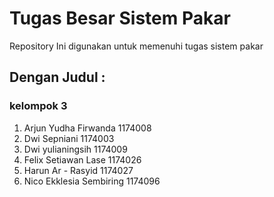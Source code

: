 # Tugas Besar Sistem Pakar
Repository Ini digunakan untuk memenuhi tugas sistem pakar

## Dengan Judul  :
### kelompok 3  
1. Arjun Yudha Firwanda    1174008
2. Dwi Sepniani            1174003
3. Dwi yulianingsih        1174009
4. Felix Setiawan Lase     1174026
5. Harun Ar - Rasyid       1174027
6. Nico Ekklesia Sembiring 1174096

